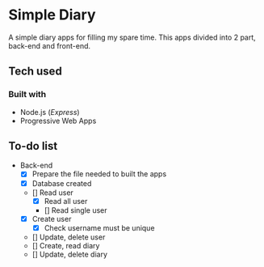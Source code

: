 # Simple Diary

A simple diary apps for filling my spare time. This apps divided into 2 part, back-end and front-end.

## Tech used

### Built with

- Node.js (_Express_)
- Progressive Web Apps

## To-do list

- Back-end
  - [x] Prepare the file needed to built the apps
  - [x] Database created
  - [] Read user
    - [x] Read all user
    - [] Read single user
  - [x] Create user
    - [x] Check username must be unique
  - [] Update, delete user
  - [] Create, read diary
  - [] Update, delete diary
